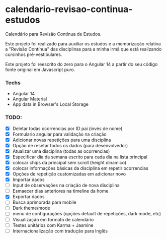 # calendario-revisao-continua-estudos
Calendário para Revisão Contínua de Estudos.

Este projeto foi realizado para auxiliar os estudos e a memorização relativa a "Revisão Contínua" das disciplinas para a minha irmã que está realizando cursinhos pré-vestibulares.

Este projeto foi reescrito do zero para o Angular 14 a partir do seu código fonte original em Javascript puro.

### Techs
* Angular 14
* Angular Material
* App data in Browser's Local Storage

### TODO:
- [x] Deletar todas ocorrencias por ID pai (invés de nome)
- [x] Formulario angular para validação na criação
- [x] Adicionar novas repetições para uma disciplina
- [x] Opção de resetar todos os dados (para desenvolvedor)
- [x] Atualizar uma disciplina (todas as ocorrencias)
- [x] Especificar dia da semana escrito para cada dia na lista principal
- [x] colocar chips da principal sem scroll (height dinamico)
- [x] colocar informações básicas da disciplina em repetir ocorrencias
- [x] Opções de repetição customizadas em adicionar novo
- [x] Importar dados
- [ ] Input de observações na criação de nova disciplina
- [ ] Esmaecer dias anteriores na timeline da home
- [x] Exportar dados
- [ ] Busca aprimorada para mobile
- [ ] Dark theme/mode
- [ ] menu de configurações (opções default de repetições, dark mode, etc)
- [ ] Visualização em formato de calendário
- [ ] Testes unitários com Karma + Jasmine
- [ ] Internacionalização com tradução para Inglês
